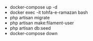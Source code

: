 - docker-compose up -d
- docker exec -it tohfa-e-ramazan bash
- php artisan migrate
- php artisan make:filament-user
- php artisan db:seed
- docker-compose down
